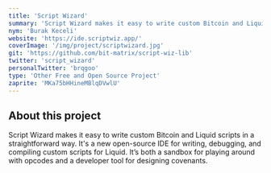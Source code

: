 ```yaml
---
title: 'Script Wizard'
summary: 'Script Wizard makes it easy to write custom Bitcoin and Liquid scripts in a straightforward way.'
nym: 'Burak Keceli'
website: 'https://ide.scriptwiz.app/'
coverImage: '/img/project/scriptwizard.jpg'
git: 'https://github.com/bit-matrix/script-wiz-lib'
twitter: 'script_wizard'
personalTwitter: 'brqgoo'
type: 'Other Free and Open Source Project'
zaprite: 'MKa75bHHineMBlqDVwlU'
---
```


## About this project

Script Wizard makes it easy to write custom Bitcoin and Liquid scripts in a straightforward way. It's a new open-source IDE for writing, debugging, and compiling custom scripts for Liquid. It’s both a sandbox for playing around with opcodes and a developer tool for designing covenants.
